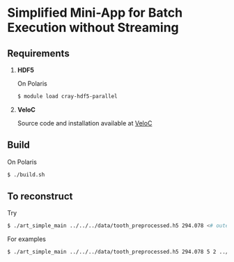 # Simplified Mini-App for Batch Execution without Streaming

## Requirements

1. **HDF5**

   On Polaris
    ```bash
    $ module load cray-hdf5-parallel

3. **VeloC**

   Source code and installation available at [VeloC](https://veloc.readthedocs.io/en/latest/)

## Build

On Polaris

```bash
$ ./build.sh
```

## To reconstruct

Try

```bash
$ ./art_simple_main ../../../data/tooth_preprocessed.h5 294.078 <# outer iterations> <# inner iterations> ../art_simple.cfg
```
    
For examples

```bash
$ ./art_simple_main ../../../data/tooth_preprocessed.h5 294.078 5 2 ../art_simple.cfg
```


